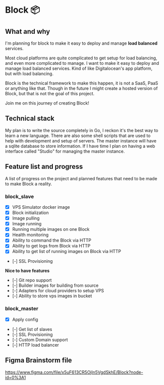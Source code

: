 # Block 📦

## What and why
I'm planning for block to make it easy to deploy and manage **load balanced** services. 

Most cloud platforms are quite complicated to get setup for load balancing, and even more complicated to manage. I want to make it easy to deploy and manage load balanced services. Kind of like Digitalocean's app platform, but with load balancing. 

Block is the technical framework to make this happen, it is not a SaaS, PaaS or anything like that. Though in the future I might create a hosted version of Block, but that is not the goal of this project.

Join me on this journey of creating Block!

## Technical stack
My plan is to write the source completely in Go, I reckon it's the best way to learn a new language. 
There are also some shell scripts that are used to help with development and setup of servers. The master instance will have a sqlite database to store information. If I have time I plan on having a web interface called "Studio" for managing the master instance.

## Feature list and progress
A list of progress on the project and planned features that need to be made to make Block a reality.

### block_slave

- [x] VPS Simulator docker image
- [x] Block initialization
- [X] Image pulling
- [X] Image running
- [X] Running multiple images on one Block
- [X] Health monitoring
- [X] Ability to command the Block via HTTP
- [X] Ability to get logs from Block via HTTP
- [X] Ability to get list of running images on Block via HTTP
- [-] SSL Provisioning

**Nice to have features**
- [-] Git repo support
- [-] Builder images for building from source
- [-] Adapters for cloud providers to setup VPS
- [-] Ability to store vps images in bucket


### block_master

- [X] Apply config
- [-] Get list of slaves
- [-] SSL Provisioning
- [-] Custom Domain support
- [-] HTTP load balancer

## Figma Brainstorm file
https://www.figma.com/file/x5uF613CR5OjIn5VgdSkhE/Block?node-id=0%3A1
